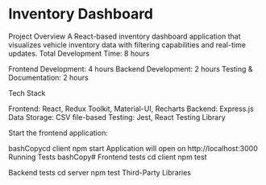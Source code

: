 # Inventory Dashboard
Project Overview
A React-based inventory dashboard application that visualizes vehicle inventory data with filtering capabilities and real-time updates.
Total Development Time: 8 hours

Frontend Development: 4 hours
Backend Development: 2 hours
Testing & Documentation: 2 hours

Tech Stack

Frontend: React, Redux Toolkit, Material-UI, Recharts
Backend: Express.js
Data Storage: CSV file-based
Testing: Jest, React Testing Library




Start the frontend application:

bashCopycd client
npm start
 Application will open on http://localhost:3000
Running Tests
bashCopy# Frontend tests
cd client
npm test

 Backend tests
cd server
npm test
Third-Party Libraries
